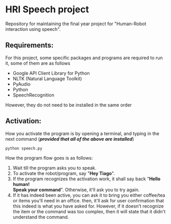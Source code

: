# HRI Speech project

Repository for maintaining the final year project for "Human-Robot interaction using speech".

## Requirements:

For this project, some specific packages and programs are required to run it, some of them are as follows

- Google API Client Library for Python
- NLTK (Natural Language Toolkit)
- PyAudio
- Python
- SpeechRecognition

However, they do not need to be installed in the same order


## Activation:
 How you activate the program is by opening a terminal, and typing in the next command (**_provided that all of the above are installed_**)

 ```
 python speech.py
 ```

 How the program flow goes is as follows:
 1. Wait till the program asks you to speak.
 2. To activate the robot/program, say "**Hey Tiago**".
 3. If the program recognizes the activation work, it shall say back "**Hello human!<br /> Speak your command**". Otherwise, it'll ask you to try again.
 4. If it has indeed been active, you can ask it to bring you either coffee/tea or items you'll need in an office. then, it'll ask for user confirmation that this indeed is what you have asked for. However, if it doesn't recognize the item or the command was too complex, then it will state that it didn't understand the command.
